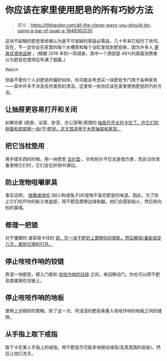 # 你应该在家里使用肥皂的所有巧妙方法

> 原文：<https://lifehacker.com/all-the-clever-ways-you-should-be-using-a-bar-of-soap-a-1848362035>

这块不起眼的肥皂曾经被认为是不可或缺的家庭必需品，几十年来它经历了坎坷。现在，不一定你会在家里的每个水槽旁和每个浴缸里找到肥皂条，因为许多人 [更喜欢液体品种](https://www.mintel.com/press-centre/beauty-and-personal-care/slippery-slope-for-bar-soap-as-sales-decline-2-since-2014-in-favor-of-more-premium-options) 。(根据 2016 年的一项调查，其中一个原因是 48%的美国消费者认为肥皂在使用后布满了细菌。)

Watch

但是不管你个人对肥皂的偏好如何，你可能会考虑买一块肥皂专门用于各种家务——其中许多不涉及任何类型的清洁。这里有一些你应该在家里使用肥皂的巧妙方法。

## 让抽屉更容易打开和关闭

如果你家 (厨房、浴室、卧室、办公室等)周围的 [抽屉在开关时卡住了，在它们的侧面和底部擦一块(干)肥皂。这尤其适用于木质抽屉和家具。](https://www.almanac.com/content/household-uses-soap)

## 把它当枕垫用

用手缝东西的时候，用一块肥皂 [当针垫](https://www.thespruce.com/uses-for-a-bar-of-soap-4164245) 。针和别针不仅总是很方便，而且当你准备使用它们时，它们会在织物中滑动。

## 防止宠物咀嚼家具

事实证明， [咀嚼或啃咬](https://www.thespruce.com/uses-for-a-bar-of-soap-4164245) (如小狗或兔子)的宠物不喜欢肥皂的味道。因此，为了防止它们咬坏你的新沙发底部，用干肥皂摩擦边缘和腿。他们会感到恼火，然后转向别的事情。

## 修理一把锁

对于僵硬的 或容易卡住的 [锁，在一块干肥皂上摩擦你的钥匙，然后解锁/重新锁定几次，直到它顺利打开。](https://www.almanac.com/content/household-uses-soap#)

## 停止吱吱作响的铰链

弄湿一块肥皂，楔入门框和 [吱吱作响的铰链](https://www.almanac.com/content/household-uses-soap#) 之间，来回移动门。你也可以把干肥皂直接擦在铰链上。

## 停止吱吱作响的地板

使用上述相同的策略，除了这一次，将浸湿的肥皂条塞入吱吱作响的地板之间的缝隙。

## 从手指上取下戒指

取下卡在某人手指上的戒指，用干肥皂尽可能多地擦拭戒指(及其周围的皮肤)，然后让他们洗手。